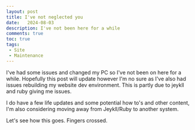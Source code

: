 ```yaml
---
layout: post
title: I've not neglected you
date:   2024-08-03
description: I've not been here for a while
comments: true
toc: true
tags:
 - Site
 - Maintenance
---
```


I've had some issues and changed my PC so I've not been on here for a while.
Hopefully this post will update however I'm no sure as I've also had issues rebuilding my website dev environment.
This is partly due to jeykll and ruby giving me issues.

I do have a few life updates and some potential how to's and other content, I'm also considering moving away from Jeykll/Ruby to another system.

Let's see how this goes.
Fingers crossed.
